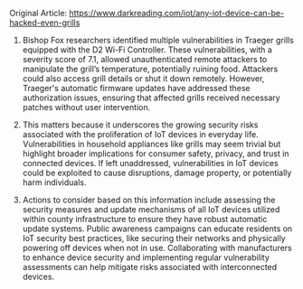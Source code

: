 Original Article: https://www.darkreading.com/iot/any-iot-device-can-be-hacked-even-grills

1) Bishop Fox researchers identified multiple vulnerabilities in Traeger grills equipped with the D2 Wi-Fi Controller. These vulnerabilities, with a severity score of 7.1, allowed unauthenticated remote attackers to manipulate the grill’s temperature, potentially ruining food. Attackers could also access grill details or shut it down remotely. However, Traeger's automatic firmware updates have addressed these authorization issues, ensuring that affected grills received necessary patches without user intervention.

2) This matters because it underscores the growing security risks associated with the proliferation of IoT devices in everyday life. Vulnerabilities in household appliances like grills may seem trivial but highlight broader implications for consumer safety, privacy, and trust in connected devices. If left unaddressed, vulnerabilities in IoT devices could be exploited to cause disruptions, damage property, or potentially harm individuals.

3) Actions to consider based on this information include assessing the security measures and update mechanisms of all IoT devices utilized within county infrastructure to ensure they have robust automatic update systems. Public awareness campaigns can educate residents on IoT security best practices, like securing their networks and physically powering off devices when not in use. Collaborating with manufacturers to enhance device security and implementing regular vulnerability assessments can help mitigate risks associated with interconnected devices.